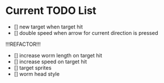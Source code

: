 # Current TODO List

 * [] new target when target hit
 * [] double speed when arrow for current direction is pressed

 !!!REFACTOR!!!

 * [] increase worm length on target hit
 * [] increase speed on target hit
 * [] target sprites
 * [] worm head style